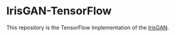 # IrisGAN-TensorFlow
This repository is the TensorFlow Implementation of the [IrisGAN](https://arxiv.org/pdf/1812.04822.pdf).
